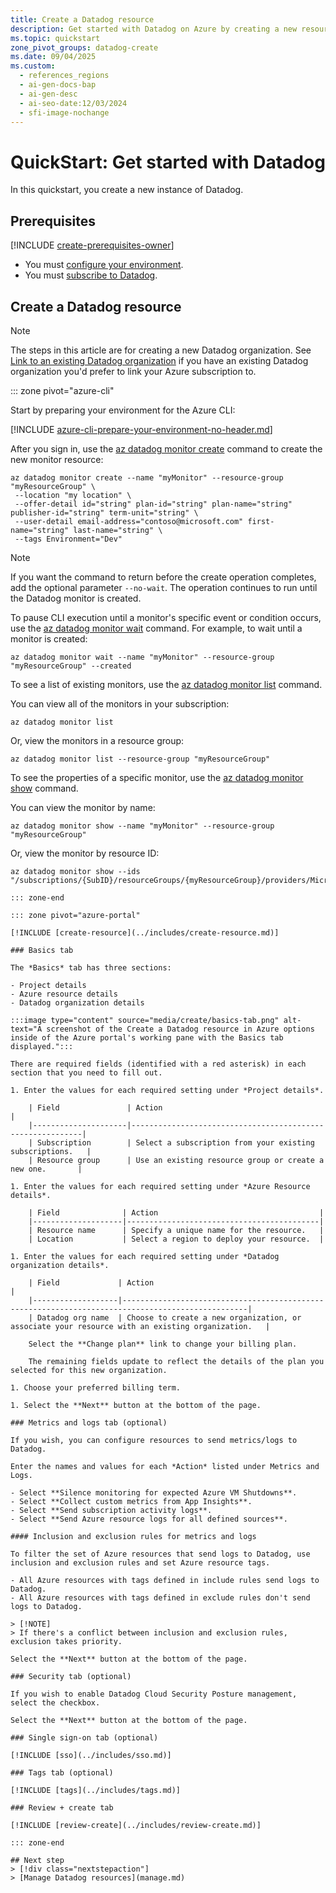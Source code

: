```yaml
---
title: Create a Datadog resource
description: Get started with Datadog on Azure by creating a new resource, configuring metrics and logs, and setting up single sign-on through Microsoft Entra ID.
ms.topic: quickstart
zone_pivot_groups: datadog-create
ms.date: 09/04/2025
ms.custom:
  - references_regions
  - ai-gen-docs-bap
  - ai-gen-desc
  - ai-seo-date:12/03/2024
  - sfi-image-nochange
---
```


# QuickStart: Get started with Datadog

In this quickstart, you create a new instance of Datadog. 

## Prerequisites

[!INCLUDE [create-prerequisites-owner](../includes/create-prerequisites-owner.md)]
- You must [configure your environment](prerequisites.md).
- You must [subscribe to Datadog](overview.md#subscribe-to-datadog).

## Create a Datadog resource

> [!NOTE] 
> The steps in this article are for creating a new Datadog organization.  See [Link to an existing Datadog organization](link-to-existing-organization.md) if you have an existing Datadog organization you'd prefer to link your Azure subscription to.

::: zone pivot="azure-cli"

Start by preparing your environment for the Azure CLI:

[!INCLUDE [azure-cli-prepare-your-environment-no-header.md](~/reusable-content/azure-cli/azure-cli-prepare-your-environment-no-header.md)]

After you sign in, use the [az datadog monitor create](/cli/azure/datadog/monitor#az-datadog-monitor-create) command to create the new monitor resource:

```azurecli
az datadog monitor create --name "myMonitor" --resource-group "myResourceGroup" \
 --location "my location" \ 
 --offer-detail id="string" plan-id="string" plan-name="string" publisher-id="string" term-unit="string" \ 
 --user-detail email-address="contoso@microsoft.com" first-name="string" last-name="string" \ 
 --tags Environment="Dev" 
```

> [!NOTE]
> If you want the command to return before the create operation completes, add the optional parameter `--no-wait`. The operation continues to run until the Datadog monitor is created.

To pause CLI execution until a monitor's specific event or condition occurs, use the [az datadog monitor wait](/cli/azure/datadog/monitor#az-datadog-monitor-wait) command. For example, to wait until a monitor is created:

```azurecli
az datadog monitor wait --name "myMonitor" --resource-group "myResourceGroup" --created
```

To see a list of existing monitors, use the [az datadog monitor list](/cli/azure/datadog/monitor#az-datadog-monitor-list) command.

You can view all of the monitors in your subscription:

```azurecli
az datadog monitor list
```

Or, view the monitors in a resource group:

```azurecli
az datadog monitor list --resource-group "myResourceGroup"
```

To see the properties of a specific monitor, use the [az datadog monitor show](/cli/azure/datadog/monitor#az-datadog-monitor-show) command.

You can view the monitor by name:

```azurecli
az datadog monitor show --name "myMonitor" --resource-group "myResourceGroup"
```

Or, view the monitor by resource ID:

```azurecli
az datadog monitor show --ids "/subscriptions/{SubID}/resourceGroups/{myResourceGroup}/providers/Microsoft.Datadog/monitors/{myMonitor}"

::: zone-end

::: zone pivot="azure-portal"

[!INCLUDE [create-resource](../includes/create-resource.md)]

### Basics tab

The *Basics* tab has three sections:

- Project details
- Azure resource details
- Datadog organization details
 
:::image type="content" source="media/create/basics-tab.png" alt-text="A screenshot of the Create a Datadog resource in Azure options inside of the Azure portal's working pane with the Basics tab displayed.":::

There are required fields (identified with a red asterisk) in each section that you need to fill out.

1. Enter the values for each required setting under *Project details*.

    | Field               | Action                                                    |
    |---------------------|-----------------------------------------------------------|
    | Subscription        | Select a subscription from your existing subscriptions.   |
    | Resource group      | Use an existing resource group or create a new one.       |

1. Enter the values for each required setting under *Azure Resource details*.

    | Field              | Action                                    |
    |--------------------|-------------------------------------------|
    | Resource name      | Specify a unique name for the resource.   |
    | Location           | Select a region to deploy your resource.  |

1. Enter the values for each required setting under *Datadog organization details*.

    | Field             | Action                                                                                           |
    |-------------------|--------------------------------------------------------------------------------------------------|
    | Datadog org name  | Choose to create a new organization, or associate your resource with an existing organization.   | 

    Select the **Change plan** link to change your billing plan.

    The remaining fields update to reflect the details of the plan you selected for this new organization.

1. Choose your preferred billing term. 

1. Select the **Next** button at the bottom of the page.

### Metrics and logs tab (optional)

If you wish, you can configure resources to send metrics/logs to Datadog.

Enter the names and values for each *Action* listed under Metrics and Logs.

- Select **Silence monitoring for expected Azure VM Shutdowns**.
- Select **Collect custom metrics from App Insights**.
- Select **Send subscription activity logs**.
- Select **Send Azure resource logs for all defined sources**.

#### Inclusion and exclusion rules for metrics and logs

To filter the set of Azure resources that send logs to Datadog, use inclusion and exclusion rules and set Azure resource tags.

- All Azure resources with tags defined in include rules send logs to Datadog.
- All Azure resources with tags defined in exclude rules don't send logs to Datadog.

> [!NOTE]
> If there's a conflict between inclusion and exclusion rules, exclusion takes priority.

Select the **Next** button at the bottom of the page.

### Security tab (optional)

If you wish to enable Datadog Cloud Security Posture management, select the checkbox.

Select the **Next** button at the bottom of the page.

### Single sign-on tab (optional)

[!INCLUDE [sso](../includes/sso.md)]

### Tags tab (optional)

[!INCLUDE [tags](../includes/tags.md)]

### Review + create tab

[!INCLUDE [review-create](../includes/review-create.md)]

::: zone-end

## Next step
> [!div class="nextstepaction"]
> [Manage Datadog resources](manage.md)

